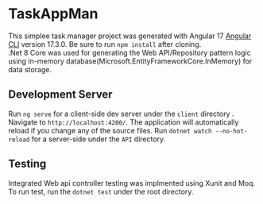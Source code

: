 # TaskAppMan
This simplee task manager project was generated with Angular 17 [Angular CLI](https://github.com/angular/angular-cli) version 17.3.0. Be sure to run `npm install` after cloning.  
.Net 8 Core was used for generating the Web API/Repository pattern logic using in-memory database(Microsoft.EntityFrameworkCore.InMemory) for data storage.   

## Development Server
Run `ng serve` for a client-side dev server under the `client` directory . Navigate to `http://localhost:4200/`. The application will automatically reload if you change any of the source files.
Run `dotnet watch --no-hot-reload` for a server-side under the `API` directory.

## Testing
Integrated Web api controller testing was implmented using Xunit and Moq.  To run test, run the `dotnet test` under the root directory. 
